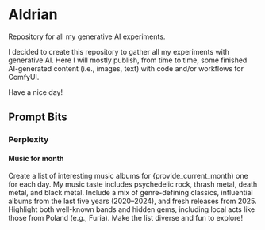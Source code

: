 # AIdrian
Repository for all my generative AI experiments.

I decided to create this repository to gather all my experiments with generative AI. Here I will mostly publish, from time to time, some finished AI-generated content (i.e., images, text) with code and/or workflows for ComfyUI.

Have a nice day!
## Prompt Bits
### Perplexity
#### Music for month
Create a list of interesting music albums for  {provide_current_month) one for each day. My music taste includes psychedelic rock, thrash metal, death metal, and black metal. Include a mix of genre-defining classics, influential albums from the last five years (2020–2024), and fresh releases from 2025. Highlight both well-known bands and hidden gems, including local acts like those from Poland (e.g., Furia). Make the list diverse and fun to explore!